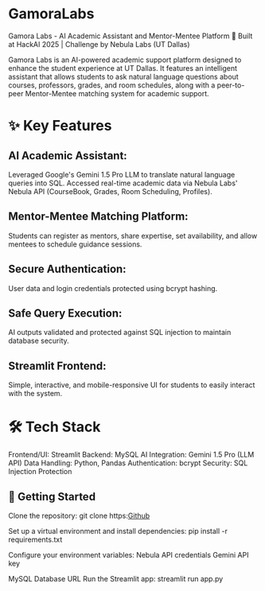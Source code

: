 # GamoraLabs
Gamora Labs - AI Academic Assistant and Mentor-Mentee Platform
🚀 Built at HackAI 2025 | Challenge by Nebula Labs (UT Dallas)

Gamora Labs is an AI-powered academic support platform designed to enhance the student experience at UT Dallas.
It features an intelligent assistant that allows students to ask natural language questions about courses, professors, grades, and room schedules, along with a peer-to-peer Mentor-Mentee matching system for academic support.

# ✨ Key Features
## AI Academic Assistant:
Leveraged Google's Gemini 1.5 Pro LLM to translate natural language queries into SQL.
Accessed real-time academic data via Nebula Labs' Nebula API (CourseBook, Grades, Room Scheduling, Profiles).

## Mentor-Mentee Matching Platform:
Students can register as mentors, share expertise, set availability, and allow mentees to schedule guidance sessions.

## Secure Authentication:
User data and login credentials protected using bcrypt hashing.

## Safe Query Execution:
AI outputs validated and protected against SQL injection to maintain database security.

## Streamlit Frontend:
Simple, interactive, and mobile-responsive UI for students to easily interact with the system.

# 🛠 Tech Stack
Frontend/UI: Streamlit
Backend: MySQL
AI Integration: Gemini 1.5 Pro (LLM API)
Data Handling: Python, Pandas
Authentication: bcrypt
Security: SQL Injection Protection

## 🚀 Getting Started
Clone the repository:
git clone https:[Github](https://github.com/yash2118/GamoraLabs)

Set up a virtual environment and install dependencies:
pip install -r requirements.txt

Configure your environment variables:
Nebula API credentials
Gemini API key

MySQL Database URL
Run the Streamlit app:
streamlit run app.py
